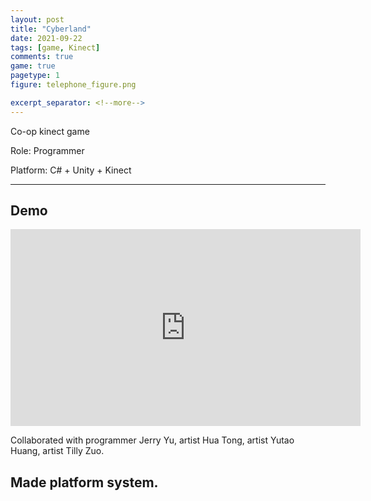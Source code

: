 ```yaml
---
layout: post
title: "Cyberland"
date: 2021-09-22
tags: [game, Kinect]
comments: true
game: true
pagetype: 1
figure: telephone_figure.png

excerpt_separator: <!--more-->
---
```

Co-op kinect game

Role: Programmer

Platform: C# + Unity + Kinect
<!--more-->
---

## Demo
<iframe width="560" height="315" src="https://www.youtube.com/embed/NabUOkgpaI8" frameborder="0" allow="accelerometer; autoplay; encrypted-media; gyroscope; picture-in-picture" allowfullscreen></iframe>

Collaborated with programmer Jerry Yu, artist Hua Tong, artist Yutao Huang, artist Tilly Zuo.


## Made platform system.